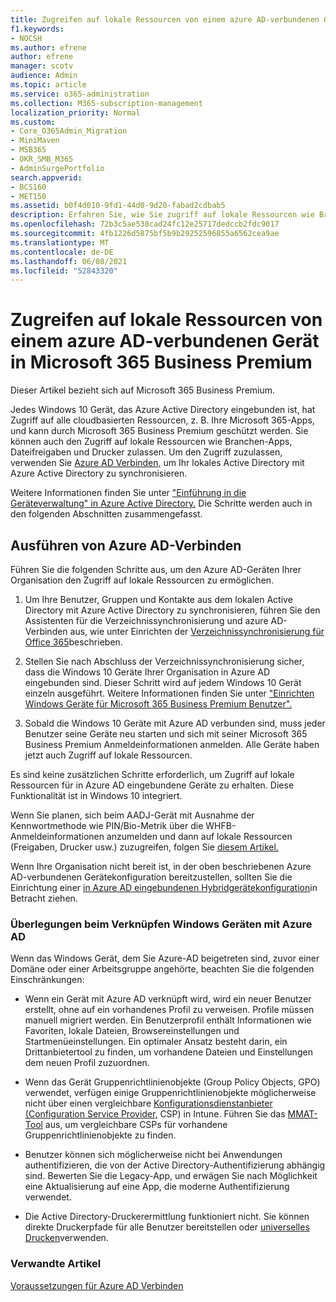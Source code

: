 ```yaml
---
title: Zugreifen auf lokale Ressourcen von einem azure AD-verbundenen Gerät in Microsoft 365 Business
f1.keywords:
- NOCSH
ms.author: efrene
author: efrene
manager: scotv
audience: Admin
ms.topic: article
ms.service: o365-administration
ms.collection: M365-subscription-management
localization_priority: Normal
ms.custom:
- Core_O365Admin_Migration
- MiniMaven
- MSB365
- OKR_SMB_M365
- AdminSurgePortfolio
search.appverid:
- BCS160
- MET150
ms.assetid: b0f4d010-9fd1-44d0-9d20-fabad2cdbab5
description: Erfahren Sie, wie Sie zugriff auf lokale Ressourcen wie Branchen-Apps, Dateifreigaben und Drucker von einem Azure Active Directory verbundenen Windows 10 Gerät erhalten.
ms.openlocfilehash: 72b3c5ae538cad24fc12e25717dedccb2fdc9017
ms.sourcegitcommit: 4fb1226d5875bf5b9b29252596855a6562cea9ae
ms.translationtype: MT
ms.contentlocale: de-DE
ms.lasthandoff: 06/08/2021
ms.locfileid: "52843320"
---
```

# <a name="access-on-premises-resources-from-an-azure-ad-joined-device-in-microsoft-365-business-premium"></a>Zugreifen auf lokale Ressourcen von einem azure AD-verbundenen Gerät in Microsoft 365 Business Premium

Dieser Artikel bezieht sich auf Microsoft 365 Business Premium.

Jedes Windows 10 Gerät, das Azure Active Directory eingebunden ist, hat Zugriff auf alle cloudbasierten Ressourcen, z. B. Ihre Microsoft 365-Apps, und kann durch Microsoft 365 Business Premium geschützt werden. Sie können auch den Zugriff auf lokale Ressourcen wie Branchen-Apps, Dateifreigaben und Drucker zulassen. Um den Zugriff zuzulassen, verwenden Sie [Azure AD Verbinden,](/azure/active-directory/connect/active-directory-aadconnect) um Ihr lokales Active Directory mit Azure Active Directory zu synchronisieren.

Weitere Informationen finden Sie unter ["Einführung in die Geräteverwaltung" in Azure Active Directory.](/azure/active-directory/device-management-introduction)
Die Schritte werden auch in den folgenden Abschnitten zusammengefasst.

## <a name="run-azure-ad-connect"></a>Ausführen von Azure AD-Verbinden

Führen Sie die folgenden Schritte aus, um den Azure AD-Geräten Ihrer Organisation den Zugriff auf lokale Ressourcen zu ermöglichen.

1. Um Ihre Benutzer, Gruppen und Kontakte aus dem lokalen Active Directory mit Azure Active Directory zu synchronisieren, führen Sie den Assistenten für die Verzeichnissynchronisierung und azure AD-Verbinden aus, wie unter Einrichten der [Verzeichnissynchronisierung für Office 365](../enterprise/set-up-directory-synchronization.md)beschrieben.

2. Stellen Sie nach Abschluss der Verzeichnissynchronisierung sicher, dass die Windows 10 Geräte Ihrer Organisation in Azure AD eingebunden sind. Dieser Schritt wird auf jedem Windows 10 Gerät einzeln ausgeführt. Weitere Informationen finden Sie unter ["Einrichten Windows Geräte für Microsoft 365 Business Premium Benutzer".](set-up-windows-devices.md)

3. Sobald die Windows 10 Geräte mit Azure AD verbunden sind, muss jeder Benutzer seine Geräte neu starten und sich mit seiner Microsoft 365 Business Premium Anmeldeinformationen anmelden. Alle Geräte haben jetzt auch Zugriff auf lokale Ressourcen.

Es sind keine zusätzlichen Schritte erforderlich, um Zugriff auf lokale Ressourcen für in Azure AD eingebundene Geräte zu erhalten. Diese Funktionalität ist in Windows 10 integriert.

Wenn Sie planen, sich beim AADJ-Gerät mit Ausnahme der Kennwortmethode wie PIN/Bio-Metrik über die WHFB-Anmeldeinformationen anzumelden und dann auf lokale Ressourcen (Freigaben, Drucker usw.) zuzugreifen, folgen Sie [diesem Artikel.](/windows/security/identity-protection/hello-for-business/hello-hybrid-aadj-sso-base)

Wenn Ihre Organisation nicht bereit ist, in der oben beschriebenen Azure AD-verbundenen Gerätekonfiguration bereitzustellen, sollten Sie die Einrichtung einer [in Azure AD eingebundenen Hybridgerätekonfiguration](manage-windows-devices.md)in Betracht ziehen.

### <a name="considerations-when-you-join-windows-devices-to-azure-ad"></a>Überlegungen beim Verknüpfen Windows Geräten mit Azure AD

Wenn das Windows Gerät, dem Sie Azure-AD beigetreten sind, zuvor einer Domäne oder einer Arbeitsgruppe angehörte, beachten Sie die folgenden Einschränkungen:

- Wenn ein Gerät mit Azure AD verknüpft wird, wird ein neuer Benutzer erstellt, ohne auf ein vorhandenes Profil zu verweisen. Profile müssen manuell migriert werden. Ein Benutzerprofil enthält Informationen wie Favoriten, lokale Dateien, Browsereinstellungen und Startmenüeinstellungen. Ein optimaler Ansatz besteht darin, ein Drittanbietertool zu finden, um vorhandene Dateien und Einstellungen dem neuen Profil zuzuordnen.

- Wenn das Gerät Gruppenrichtlinienobjekte (Group Policy Objects, GPO) verwendet, verfügen einige Gruppenrichtlinienobjekte möglicherweise nicht über einen vergleichbare [Konfigurationsdienstanbieter (Configuration Service Provider,](/windows/configuration/provisioning-packages/how-it-pros-can-use-configuration-service-providers) CSP) in Intune. Führen Sie das [MMAT-Tool](https://www.microsoft.com/download/details.aspx?id=45520) aus, um vergleichbare CSPs für vorhandene Gruppenrichtlinienobjekte zu finden.

- Benutzer können sich möglicherweise nicht bei Anwendungen authentifizieren, die von der Active Directory-Authentifizierung abhängig sind. Bewerten Sie die Legacy-App, und erwägen Sie nach Möglichkeit eine Aktualisierung auf eine App, die moderne Authentifizierung verwendet.

- Die Active Directory-Druckerermittlung funktioniert nicht. Sie können direkte Druckerpfade für alle Benutzer bereitstellen oder [universelles Drucken](/universal-print/)verwenden.

### <a name="related-articles"></a>Verwandte Artikel

[Voraussetzungen für Azure AD Verbinden](/azure/active-directory/hybrid/how-to-connect-install-prerequisites)
